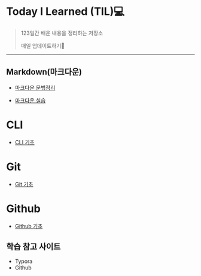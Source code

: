 # Today I Learned (TIL)💻

> 123일간 배운 내용을 정리하는 저장소
>
> 매일 업데이트하기🙏

___



## Markdown(마크다운)

- [마크다운 문법정리](./markdown/마크다운_문법정리.md)

- [마크다운 실습](./markdown/Markdown_실습.md)





# CLI

- [CLI 기초](./CLI/CLI.md)





# Git

- [Git 기초](./git/git.md)

  



# Github

- [Github 기초](./github/github.md)







## 학습 참고 사이트



- Typora
- Github